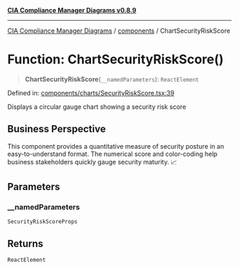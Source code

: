 [**CIA Compliance Manager Diagrams v0.8.9**](../../README.md)

***

[CIA Compliance Manager Diagrams](../../modules.md) / [components](../README.md) / ChartSecurityRiskScore

# Function: ChartSecurityRiskScore()

> **ChartSecurityRiskScore**(`__namedParameters`): `ReactElement`

Defined in: [components/charts/SecurityRiskScore.tsx:39](https://github.com/Hack23/cia-compliance-manager/blob/e1ae27dd41c4ccea8a13cdec993022242a97dce3/src/components/charts/SecurityRiskScore.tsx#L39)

Displays a circular gauge chart showing a security risk score

## Business Perspective

This component provides a quantitative measure of security posture in an
easy-to-understand format. The numerical score and color-coding help
business stakeholders quickly gauge security maturity. 📈

## Parameters

### \_\_namedParameters

`SecurityRiskScoreProps`

## Returns

`ReactElement`
